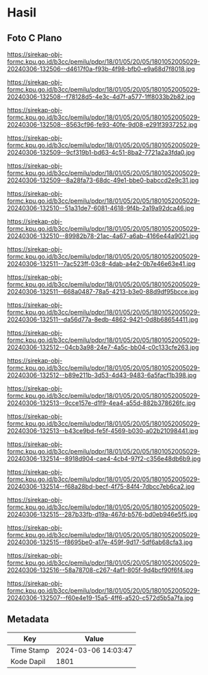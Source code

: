 # Hasil

## Foto C Plano

https://sirekap-obj-formc.kpu.go.id/b3cc/pemilu/pdpr/18/01/05/20/05/1801052005029-20240306-132506--d4617f0a-f93b-4f98-bfb0-e9a68d7f8018.jpg

https://sirekap-obj-formc.kpu.go.id/b3cc/pemilu/pdpr/18/01/05/20/05/1801052005029-20240306-132508--f78128d5-4e3c-4d7f-a577-1ff8033b2b82.jpg

https://sirekap-obj-formc.kpu.go.id/b3cc/pemilu/pdpr/18/01/05/20/05/1801052005029-20240306-132508--8563cf96-fe93-40fe-9d08-e291f3937252.jpg

https://sirekap-obj-formc.kpu.go.id/b3cc/pemilu/pdpr/18/01/05/20/05/1801052005029-20240306-132509--9cf319b1-bd63-4c51-8ba2-7721a2a3fda0.jpg

https://sirekap-obj-formc.kpu.go.id/b3cc/pemilu/pdpr/18/01/05/20/05/1801052005029-20240306-132509--8a28fa73-68dc-49e1-bbe0-babccd2e9c31.jpg

https://sirekap-obj-formc.kpu.go.id/b3cc/pemilu/pdpr/18/01/05/20/05/1801052005029-20240306-132510--51a31de7-6081-4618-9f4b-2a19a92dca46.jpg

https://sirekap-obj-formc.kpu.go.id/b3cc/pemilu/pdpr/18/01/05/20/05/1801052005029-20240306-132510--89982b78-21ac-4a67-a6ab-4166e44a9021.jpg

https://sirekap-obj-formc.kpu.go.id/b3cc/pemilu/pdpr/18/01/05/20/05/1801052005029-20240306-132511--7ac523ff-03c8-4dab-a4e2-0b7e46e63e41.jpg

https://sirekap-obj-formc.kpu.go.id/b3cc/pemilu/pdpr/18/01/05/20/05/1801052005029-20240306-132511--668a0487-78a5-4213-b3e0-88d9df95bcce.jpg

https://sirekap-obj-formc.kpu.go.id/b3cc/pemilu/pdpr/18/01/05/20/05/1801052005029-20240306-132511--da56d77a-8edb-4862-9421-0d8b68654411.jpg

https://sirekap-obj-formc.kpu.go.id/b3cc/pemilu/pdpr/18/01/05/20/05/1801052005029-20240306-132512--04cb3a98-24e7-4a5c-bb04-c0c133cfe263.jpg

https://sirekap-obj-formc.kpu.go.id/b3cc/pemilu/pdpr/18/01/05/20/05/1801052005029-20240306-132512--b89e211b-3d53-4d43-9483-6a5facf1b398.jpg

https://sirekap-obj-formc.kpu.go.id/b3cc/pemilu/pdpr/18/01/05/20/05/1801052005029-20240306-132513--9cce157e-d1f9-4ea4-a55d-882b378626fc.jpg

https://sirekap-obj-formc.kpu.go.id/b3cc/pemilu/pdpr/18/01/05/20/05/1801052005029-20240306-132513--b43ce9bd-fe5f-4569-b030-a02b21098441.jpg

https://sirekap-obj-formc.kpu.go.id/b3cc/pemilu/pdpr/18/01/05/20/05/1801052005029-20240306-132514--8918d904-cae4-4cb4-97f2-c356e48db6b9.jpg

https://sirekap-obj-formc.kpu.go.id/b3cc/pemilu/pdpr/18/01/05/20/05/1801052005029-20240306-132514--f68a28bd-becf-4f75-84f4-7dbcc7eb6ca2.jpg

https://sirekap-obj-formc.kpu.go.id/b3cc/pemilu/pdpr/18/01/05/20/05/1801052005029-20240306-132515--287b33fb-d19a-467d-b576-bd0eb946e5f5.jpg

https://sirekap-obj-formc.kpu.go.id/b3cc/pemilu/pdpr/18/01/05/20/05/1801052005029-20240306-132515--f8695be0-a17e-459f-9d17-5df6ab68cfa3.jpg

https://sirekap-obj-formc.kpu.go.id/b3cc/pemilu/pdpr/18/01/05/20/05/1801052005029-20240306-132516--58a78708-c267-4af1-805f-9d4bcf90f6f4.jpg

https://sirekap-obj-formc.kpu.go.id/b3cc/pemilu/pdpr/18/01/05/20/05/1801052005029-20240306-132507--f60e4e19-15a5-4ff6-a520-c572d5b5a7fa.jpg


## Metadata

| Key        | Value               |
| ---------- | ------------------- |
| Time Stamp | 2024-03-06 14:03:47 |
| Kode Dapil | 1801                |



